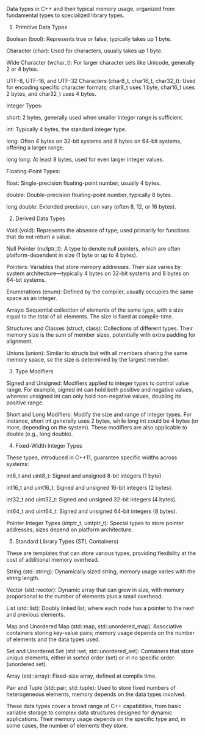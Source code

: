 Data types in C++ and their typical memory usage, organized from fundamental types to specialized library types.

1. Primitive Data Types

Boolean (bool): Represents true or false, typically takes up 1 byte.

Character (char): Used for characters, usually takes up 1 byte.

Wide Character (wchar_t): For larger character sets like Unicode, generally 2 or 4 bytes.

UTF-8, UTF-16, and UTF-32 Characters (char8_t, char16_t, char32_t): Used for encoding specific character formats; char8_t uses 1 byte, char16_t uses 2 bytes, and char32_t uses 4 bytes.

Integer Types:

short: 2 bytes, generally used when smaller integer range is sufficient.

int: Typically 4 bytes, the standard integer type.

long: Often 4 bytes on 32-bit systems and 8 bytes on 64-bit systems, offering a larger range.

long long: At least 8 bytes, used for even larger integer values.


Floating-Point Types:

float: Single-precision floating-point number, usually 4 bytes.

double: Double-precision floating-point number, typically 8 bytes.

long double: Extended precision, can vary (often 8, 12, or 16 bytes).



2. Derived Data Types

Void (void): Represents the absence of type; used primarily for functions that do not return a value.

Null Pointer (nullptr_t): A type to denote null pointers, which are often platform-dependent in size (1 byte or up to 4 bytes).

Pointers: Variables that store memory addresses. Their size varies by system architecture—typically 4 bytes on 32-bit systems and 8 bytes on 64-bit systems.

Enumerations (enum): Defined by the compiler, usually occupies the same space as an integer.

Arrays: Sequential collection of elements of the same type, with a size equal to the total of all elements. The size is fixed at compile-time.

Structures and Classes (struct, class): Collections of different types. Their memory size is the sum of member sizes, potentially with extra padding for alignment.

Unions (union): Similar to structs but with all members sharing the same memory space, so the size is determined by the largest member.


3. Type Modifiers

Signed and Unsigned: Modifiers applied to integer types to control value range. For example, signed int can hold both positive and negative values, whereas unsigned int can only hold non-negative values, doubling its positive range.

Short and Long Modifiers: Modify the size and range of integer types. For instance, short int generally uses 2 bytes, while long int could be 4 bytes (or more, depending on the system). These modifiers are also applicable to double (e.g., long double).


4. Fixed-Width Integer Types

These types, introduced in C++11, guarantee specific widths across systems:

int8_t and uint8_t: Signed and unsigned 8-bit integers (1 byte).

int16_t and uint16_t: Signed and unsigned 16-bit integers (2 bytes).

int32_t and uint32_t: Signed and unsigned 32-bit integers (4 bytes).

int64_t and uint64_t: Signed and unsigned 64-bit integers (8 bytes).

Pointer Integer Types (intptr_t, uintptr_t): Special types to store pointer addresses, sizes depend on platform architecture.



5. Standard Library Types (STL Containers)

These are templates that can store various types, providing flexibility at the cost of additional memory overhead.

String (std::string): Dynamically sized string, memory usage varies with the string length.

Vector (std::vector): Dynamic array that can grow in size, with memory proportional to the number of elements plus a small overhead.

List (std::list): Doubly linked list, where each node has a pointer to the next and previous elements.

Map and Unordered Map (std::map, std::unordered_map): Associative containers storing key-value pairs; memory usage depends on the number of elements and the data types used.

Set and Unordered Set (std::set, std::unordered_set): Containers that store unique elements, either in sorted order (set) or in no specific order (unordered set).

Array (std::array): Fixed-size array, defined at compile time.

Pair and Tuple (std::pair, std::tuple): Used to store fixed numbers of heterogeneous elements, memory depends on the data types involved.


These data types cover a broad range of C++ capabilities, from basic variable storage to complex data structures designed for dynamic applications. Their memory usage depends on the specific type and, in some cases, the number of elements they store.